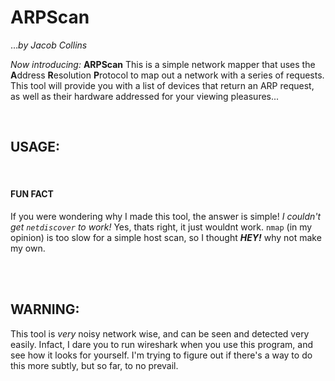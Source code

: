 # ARPScan
...<i>by Jacob Collins</i>

<i>Now introducing:</i> <b>ARPScan</b>
This is a simple network mapper that uses the <b>A</b>ddress <b>R</b>esolution <b>P</b>rotocol to map out a network with a series of requests. This tool will provide you with a list of devices that return an ARP request, as well as their hardware addressed for your viewing pleasures...

<br />

## USAGE:

<br />

#### FUN FACT
If you were wondering why I made this tool, the answer is simple! <i>I couldn't get `netdiscover` to work!</i> Yes, thats right, it just wouldnt work. `nmap` (in my opinion) is too slow for a simple host scan, so I thought <b><i>HEY!</i></b> why not make my own.

<br />
<br />

## <b>WARNING:</b>
This tool is <i>very</i> noisy network wise, and can be seen and detected very easily. Infact, I dare you to run wireshark when you use this program, and see how it looks for yourself. I'm trying to figure out if there's a way to do this more subtly, but so far, to no prevail.
